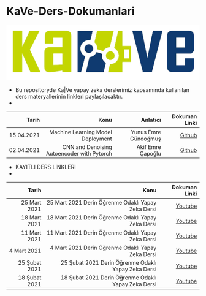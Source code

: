 # KaVe-Ders-Dokumanlari


<div style="text-align:center"><img src="image/kave1.PNG" /></div>

* Bu repositoryde Ka|Ve yapay zeka derslerimiz kapsamında kullanılan ders materyallerinin linkleri paylaşılacaktır. 
*

| Tarih  | Konu | Anlatıcı | Dokuman Linki |
| -----:|-----:|-----:|-----:|
| 15.04.2021   | Machine Learning Model Deployment |  Yunus Emre Gündoğmuş | [Github](https://github.com/kaveai/KaVe-Deployment-Examples)|
| 02.04.2021   | CNN and Denoising Autoencoder with Pytorch |  Akif Emre Çapoğlu  | [Github](https://github.com/capogluuu/Denoising-Autoencoders-with-Pytorch)|



* KAYITLI DERS LİNKLERİ
* 

| Tarih  | Konu | Dokuman Linki |
| -----:|-----:|-----:|
| 25 Mart 2021   | 25 Mart 2021 Derin Öğrenme Odaklı Yapay Zeka Dersi | [Youtube](https://www.youtube.com/watch?v=_ZguXm-xQCI)|
| 18 Mart 2021   | 18 Mart 2021 Derin Öğrenme Odaklı Yapay Zeka Dersi | [Youtube](https://www.youtube.com/watch?v=hDUgnzUsO7A)|
| 11 Mart 2021   | 11 Mart 2021 Derin Öğrenme Odaklı Yapay Zeka Dersi | [Youtube](https://www.youtube.com/watch?v=hKV4iwH7-4o)|
| 4 Mart 2021   | 4 Mart 2021 Derin Öğrenme Odaklı Yapay Zeka Dersi | [Youtube](https://www.youtube.com/watch?v=eELmtE7zIig)|
| 25 Şubat 2021   | 25 Şubat 2021 Derin Öğrenme Odaklı Yapay Zeka Dersi | [Youtube](https://www.youtube.com/watch?v=1I5TWlfRb1A)|
| 18 Şubat 2021   | 18 Şubat 2021 Derin Öğrenme Odaklı Yapay Zeka Dersi | [Youtube](https://www.youtube.com/watch?v=u2RIGWupqNY)|
